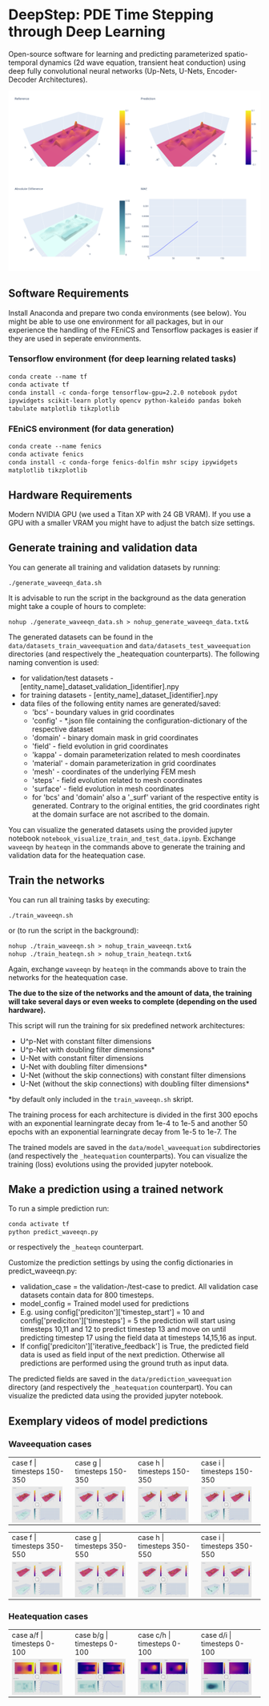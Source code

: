 # DeepStep: PDE Time Stepping through Deep Learning

Open-source software for learning and predicting parameterized spatio-temporal dynamics (2d wave equation, transient heat conduction) using deep fully convolutional neural networks (Up-Nets, U-Nets, Encoder-Decoder Architectures).

![Comparison of prediction and ground truth after 100 prediction-steps](images/wave_after_100_steps.png)

## Software Requirements

Install Anaconda and prepare two conda environments (see below). You might be able to use one environment for all packages, but in our experience the handling of the FEniCS and Tensorflow packages is easier if they are used in seperate environments.

### Tensorflow environment (for deep learning related tasks)

    conda create --name tf
    conda activate tf
    conda install -c conda-forge tensorflow-gpu=2.2.0 notebook pydot ipywidgets scikit-learn plotly opencv python-kaleido pandas bokeh tabulate matplotlib tikzplotlib


### FEniCS environment (for data generation)

    conda create --name fenics
    conda activate fenics
    conda install -c conda-forge fenics-dolfin mshr scipy ipywidgets matplotlib tikzplotlib

## Hardware Requirements

Modern NVIDIA GPU (we used a Titan XP with 24 GB VRAM). If you use a GPU with a smaller VRAM you might have to adjust the batch size settings.

## Generate training and validation data

You can generate all training and validation datasets by running:

    ./generate_waveeqn_data.sh

It is advisable to run the script in the background as the data generation might take a couple of hours to complete:

    nohup ./generate_waveeqn_data.sh > nohup_generate_waveeqn_data.txt&

The generated datasets can be found in the `data/datasets_train_waveequation` and `data/datasets_test_waveequation` directories (and respectively the _heatequation counterparts). The following naming convention is used:

  - for validation/test datasets - [entity_name]\_dataset_validation\_[identifier].npy
  - for training datasets - [entity_name]\_dataset\_[identifier].npy
  - data files of the following entity names are generated/saved:
    - 'bcs'  - boundary values in grid coordinates
    - 'config' - *.json file containing the configuration-dictionary of the respective dataset
    - 'domain' - binary domain mask in grid coordinates
    - 'field' - field evolution in grid coordinates
    - 'kappa' - domain parameterization related to mesh coordinates
    - 'material' - domain parameterization in grid coordinates
    - 'mesh' - coordinates of the underlying FEM mesh
    - 'steps' - field evolution related to mesh coordinates
    - 'surface' - field evolution in mesh coordinates
    - for 'bcs' and 'domain' also a '_surf' variant of the respective entity is generated. Contrary to the original entities, the grid coordinates right at the domain surface are not ascribed to the domain. 

You can visualize the generated datasets using the provided jupyter notebook `notebook_visualize_train_and_test_data.ipynb`. Exchange `waveeqn` by `heateqn` in the commands above to generate the training and validation data for the heatequation case.

## Train the networks

You can run all training tasks by executing:

    ./train_waveeqn.sh

or (to run the script in the background):

    nohup ./train_waveeqn.sh > nohup_train_waveeqn.txt&
    nohup ./train_heateqn.sh > nohup_train_heateqn.txt&

Again, exchange `waveeqn` by `heateqn` in the commands above to train the networks for the heatequation case.

**The due to the size of the networks and the amount of data, the training will take several days or even weeks to complete (depending on the used hardware).**

This script will run the training for six predefined network architectures: 

- U^p-Net with constant filter dimensions
- U^p-Net with doubling filter dimensions*
- U-Net with constant filter dimensions
- U-Net with doubling filter dimensions*
- U-Net (without the skip connections) with constant filter dimensions
- U-Net (without the skip connections) with doubling filter dimensions*

*by default only included in the `train_waveeqn.sh` skript.

The training process for each architecture is divided in the first 300 epochs with an exponential learningrate decay from 1e-4 to 1e-5 and another 50 epochs with an exponential learningrate decay from 1e-5 to 1e-7. The 

The trained models are saved in the `data/model_waveequation` subdirectories (and respectively the `_heatequation` counterparts). You can visualize the training (loss) evolutions using the provided jupyter notebook.


## Make a prediction using a trained network

To run a simple prediction run:

    conda activate tf
    python predict_waveeqn.py  

or respectively the `_heateqn` counterpart.

Customize the prediction settings by using the config dictionaries in predict_waveeqn.py:
- validation_case = the validation-/test-case to predict. All validation case datasets contain data for 800 timesteps.
- model_config = Trained model used for predictions
- E.g. using config['prediciton']['timestep_start'] = 10 and config['prediciton']['timesteps'] = 5 the prediction will start using timesteps 10,11 and 12 to predict timestep 13 and move on until predicting timestep 17 using the field data at timesteps 14,15,16 as input.
- If config['prediciton']['iterative_feedback'] is True, the predicted field data is used as field input of the next prediction. Otherwise all predictions are performed using the ground truth as input data.

The predicted fields are saved in the `data/prediction_waveequation` directory (and respectively the `_heatequation` counterpart). You can visualize the predicted data using the provided jupyter notebook.


## Exemplary videos of model predictions

### Waveequation cases

<table  cellspacing="0" cellpadding="0" style="border: none;">
<tr>
      <td>case f | timesteps 150-350</td>
      <td>case g | timesteps 150-350</td>
      <td>case h | timesteps 150-350</td>
      <td>case i | timesteps 150-350</td>
   </tr> 
   <tr>
      <td><a href="https://vimeo.com/681402661"><img src="images/prediction_f_147_200_thumb.jpg" align="left"  alt="1" width="90%"></a></td>
      <td><a href="https://vimeo.com/681413831"><img src="images/prediction_g_147_200_thumb.jpg" align="left"  alt="1" width="90%"></a></td>
      <td><a href="https://vimeo.com/681413951"><img src="images/prediction_h_147_200_thumb.jpg" align="left"  alt="1" width="90%"></a></td>
      <td><a href="https://vimeo.com/681414077"><img src="images/prediction_i_147_200_thumb.jpg" align="left"  alt="1" width="90%"></a></td>
   </tr>
</table>

<table  cellspacing="0" cellpadding="0" style="border: none;">
<tr>
      <td>case f | timesteps 350-550</td>
      <td>case g | timesteps 350-550</td>
      <td>case h | timesteps 350-550</td>
      <td>case i | timesteps 350-550</td>
   </tr> 
   <tr>
      <td><a href="https://vimeo.com/681413758"><img src="images/prediction_f_347_200_thumb.jpg" align="left"  alt="1" width="90%"></a></td>
      <td><a href="https://vimeo.com/681413874"><img src="images/prediction_g_347_200_thumb.jpg" align="left"  alt="1" width="90%"></a></td>
      <td><a href="https://vimeo.com/681414025"><img src="images/prediction_h_347_200_thumb.jpg" align="left"  alt="1" width="90%"></a></td>
      <td><a href="https://vimeo.com/681414128"><img src="images/prediction_i_347_200_thumb.jpg" align="left"  alt="1" width="90%"></a></td>
   </tr>
</table>


### Heatequation cases

<table  cellspacing="0" cellpadding="0" style="border: none;">
<tr>
      <td>case a/f | timesteps 0-100</td>
      <td>case b/g | timesteps 0-100</td>
      <td>case c/h | timesteps 0-100</td>
      <td>case d/i | timesteps 0-100</td>
   </tr> 
   <tr>
      <td><a href="https://vimeo.com/681417191"><img src="images/prediction_a_0_100_thumb.jpg" align="left"  alt="1" width="90%"></a></td>
      <td><a href="https://vimeo.com/681417246"><img src="images/prediction_b_0_100_thumb.jpg" align="left"  alt="1" width="90%"></a></td>
      <td><a href="https://vimeo.com/681417321"><img src="images/prediction_c_0_100_thumb.jpg" align="left"  alt="1" width="90%"></a></td>
      <td><a href="https://vimeo.com/681417389"><img src="images/prediction_d_0_100_thumb.jpg" align="left"  alt="1" width="90%"></a></td>
   </tr>
</table>
